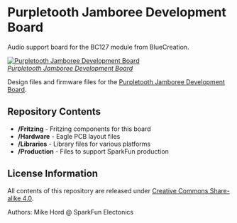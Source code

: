 Purpletooth Jamboree Development Board
==================

Audio support board for the BC127 module from BlueCreation.

[![Purpletooth Jamboree Development Board](https://dlnmh9ip6v2uc.cloudfront.net/images/products/1/1/9/2/4/11924-01_medium.jpg)  
*Purpletooth Jamboree Development Board*](https://www.sparkfun.com/products/11924)

Design files and firmware files for the [Purpletooth Jamboree Development Board](https://www.sparkfun.com/products/11924).

Repository Contents
-------------------

* **/Fritzing** - Fritzing components for this board
* **/Hardware** - Eagle PCB layout files
* **/Libraries** - Library files for various platforms
* **/Production** - Files to support SparkFun production

License Information
-------------------

All contents of this repository are released under [Creative Commons Share-alike 4.0](http://creativecommons.org/licenses/by-sa/4.0/).

Authors: Mike Hord @ SparkFun Electonics
